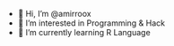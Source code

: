 - 👋 Hi, I’m @amirroox
- 👀 I’m interested in Programming & Hack
- 🌱 I’m currently learning R Language

<!---
amirroox/amirroox is a ✨ special ✨ repository because its `README.md` (this file) appears on your GitHub profile.
You can click the Preview link to take a look at your changes.
--->
